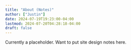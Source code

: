 ```yaml
---
title: "About (Notes)"
author: ["Justin"]
date: 2024-07-19T19:23:00-04:00
lastmod: 2024-07-20T04:28:18-04:00
draft: false
---
```


Currently a placeholder. Want to put site design notes here.
